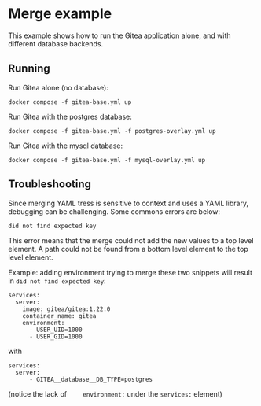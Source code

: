 # Merge example

This example shows how to run the Gitea application alone, and with different database backends.

## Running

Run Gitea alone (no database):

`docker compose -f gitea-base.yml up`

Run Gitea with the postgres database:

`docker compose -f gitea-base.yml -f postgres-overlay.yml up`

Run Gitea with the mysql database:

`docker compose -f gitea-base.yml -f mysql-overlay.yml up`

## Troubleshooting

Since merging YAML tress is sensitive to context and uses a YAML library, debugging can be challenging. Some commons errors are below:

`did not find expected key`

This error means that the merge could not add the new values to a top level element. A path could not be found from a bottom level element to the top level element.

Example: adding environment  trying to merge these two snippets will result in `did not find expected key`:

```
services:
  server:
    image: gitea/gitea:1.22.0
    container_name: gitea
    environment:
      - USER_UID=1000
      - USER_GID=1000
```

with 

```
services:
  server:
      - GITEA__database__DB_TYPE=postgres
```

(notice the lack of `    environment:` under the `services:` element)
